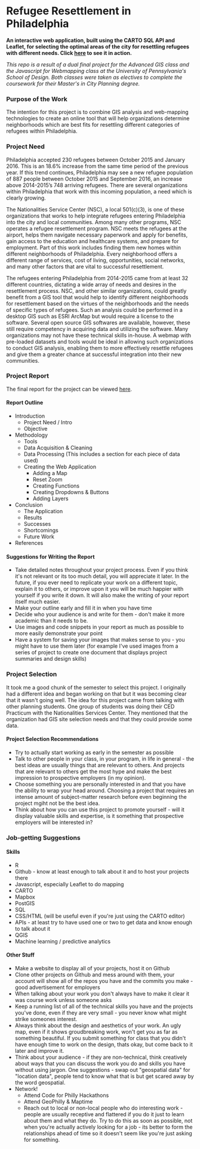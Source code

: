 # Refugee Resettlement in Philadelphia
**An interactive web application, built using the CARTO SQL API and Leaflet, for selecting the optimal areas of the city for resettling refugees with different needs. Click [here](https://eneedham.github.io/refugee_resettlement/) to see it in action.**

*This repo is a result of a dual final project for the Advanced GIS class and the Javascript for Webmapping class at the University of Pennsylvania's School of Design. Both classes were taken as electives to complete the coursework for their Master's in City Planning degree.*

### Purpose of the Work
The intention for this project is to combine GIS analysis and web-mapping technologies to create an online tool that will help organizations determine neighborhoods which are best fits for resettling different categories of refugees within Philadelphia.

### Project Need
Philadelphia accepted 230 refugees between October 2015 and January 2016. This is an 18.6% increase from the same time period of the previous year. If this trend continues, Philadelphia may see a new refugee population of 887 people between October 2015 and September 2016, an increase above 2014-2015’s 748 arriving refugees. There are several organizations within Philadelphia that work with this incoming population, a need which is clearly growing.

The Nationalities Service Center (NSC), a local 501(c)(3), is one of these organizations that works to help integrate refugees entering Philadelphia into the city and local communities. Among many other programs, NSC operates a refugee resettlement program. NSC meets the refugees at the airport, helps them navigate necessary paperwork and apply for benefits, gain access to the education and healthcare systems, and prepare for employment. Part of this work includes finding them new homes within different neighborhoods of Philadelphia. Every neighborhood offers a different range of services, cost of living, opportunities, social networks, and many other factors that are vital to successful resettlement.

The refugees entering Philadelphia from 2014-2015 came from at least 32 different countries, dictating a wide array of needs and desires in the resettlement process. NSC, and other similar organizations, could greatly benefit from a GIS tool that would help to identify different neighborhoods for resettlement based on the virtues of the neighborhoods and the needs of specific types of refugees. Such an analysis could be performed in a desktop GIS such as ESRI ArcMap but would require a license to the software. Several open source GIS softwares are available, however, these still require competency in acquiring data and utilizing the software. Many organizations may not have these technical skills in-house. A webmap with pre-loaded datasets and tools would be ideal in allowing such organizations to conduct GIS analysis, enabling them to more effectively resettle refugees and give them a greater chance at successful integration into their new communities.

### Project Report
The final report for the project can be viewed [here](https://drive.google.com/open?id=0B-4m-pGk-7czeWRJQXJjN2FPQTJySms2U1ZMYkhQV0hsVm5n).

#### Report Outline
  * Introduction
    * Project Need / Intro
    * Objective
  * Methodology
     * Tools
     * Data Acquisition & Cleaning
     * Data Processing (This includes a section for each piece of data used)
     * Creating the Web Application
       * Adding a Map
       * Reset Zoom
       * Creating Functions
       * Creating Dropdowns & Buttons
       * Adding Layers
  * Conclusion
    * The Application
    * Results
    * Successes
    * Shortcomings
    * Future Work
  * References
     
#### Suggestions for Writing the Report
* Take detailed notes throughout your project process. Even if you think it's not relevant or its too much detail, you will appreciate it later. In the future, if you ever need to replicate your work on a different topic, explain it to others, or improve upon it you will be much happier with yourself if you write it down. It will also make the writing of your report itself much easier. 
* Make your outline early and fill it in when you have time
* Decide who your audience is and write for them - don't make it more academic than it needs to be. 
* Use images and code snippets in your report as much as possible to more easily demonstrate your point
* Have a system for saving your images that makes sense to you - you might have to use them later (for example I've used images from a series of project to create one document that displays project summaries and design skills)

### Project Selection
It took me a good chunk of the semester to select this project. I originally had a different idea and began working on that but it was becoming clear that it wasn't going well. The idea for this project came from talking with other planning students. One group of students was doing their CED Practicum with the Nationalities Services Center. They mentioned that the organization had GIS site selection needs and that they could provide some data.

#### Project Selection Recommendations
* Try to actually start working as early in the semester as possible
* Talk to other people in your class, in your program, in life in general - the best ideas are usually things that are relevant to others. And projects that are relevant to others get the most hype and make the best impression to prospective employers (in my opinion).
* Choose something you are personally interested in and that you have the ability to wrap your head around. Choosing a project that requires an intense amount of subject-matter research before even beginning the project mgiht not be the best idea. 
* Think about how you can use this project to promote yourself - will it display valuable skills and expertise, is it something that prospective employers will be interested in?

### Job-getting Suggestions

#### Skills
* R
* Github - know at least enough to talk about it and to host your projects there
* Javascript, especially Leaflet to do mapping
* CARTO
* Mapbox
* PostGIS 
* SQL
* CSS/HTML (will be useful even if you're just using the CARTO editor)
* APIs - at least try to have used one or two to get data and know enough to talk about it
* QGIS
* Machine learning / predictive analytics

#### Other Stuff
* Make a website to display all of your projects, host it on Github
* Clone other projects on Github and mess around with them, your account will show all of the repos you have and the commits you make - good advertisement for employers
* When talking about your work you don't always have to make it clear it was course work unless someone asks
* Keep a running list of all of the technical skills you have and the projects you've done, even if they are very small - you never know what might strike someones interest.
* Always think about the design and aesthetics of your work. An ugly map, even if it shows groudbreaking work, won't get you as far as something beautiful. If you submit something for class that you didn't have enough time to work on the design, thats okay, but come back to it later and improve it. 
* Think about your audience - if they are non-technical, think creatively about ways that you can discuss the work you do and skills you have without using jargon. One suggestions - swap out "geospatial data" for "location data", people tend to know what that is but get scared away by the word geospatial. 
* Network!
  * Attend Code for Philly Hackathons
  * Attend GeoPhilly & Maptime
  * Reach out to local or non-local people who do interesting work - people are usually receptive and flattered if you do it just to learn about them and what they do. Try to do this as soon as possible, not when you're actually actively looking for a job - its better to form the relationships ahead of time so it doesn't seem like you're just asking for something. 

